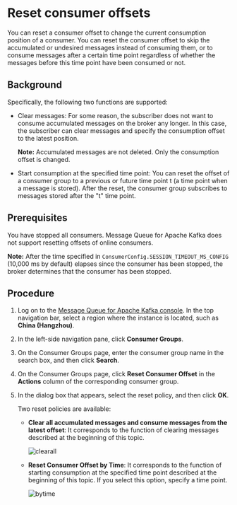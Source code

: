 # Reset consumer offsets

You can reset a consumer offset to change the current consumption position of a consumer. You can reset the consumer offset to skip the accumulated or undesired messages instead of consuming them, or to consume messages after a certain time point regardless of whether the messages before this time point have been consumed or not.

## Background

Specifically, the following two functions are supported:

-   Clear messages: For some reason, the subscriber does not want to consume accumulated messages on the broker any longer. In this case, the subscriber can clear messages and specify the consumption offset to the latest position.

    **Note:** Accumulated messages are not deleted. Only the consumption offset is changed.

-   Start consumption at the specified time point: You can reset the offset of a consumer group to a previous or future time point t \(a time point when a message is stored\). After the reset, the consumer group subscribes to messages stored after the "t" time point.

## Prerequisites

You have stopped all consumers. Message Queue for Apache Kafka does not support resetting offsets of online consumers.

**Note:** After the time specified in `ConsumerConfig.SESSION_TIMEOUT_MS_CONFIG` \(10,000 ms by default\) elapses since the consumer has been stopped, the broker determines that the consumer has been stopped.

## Procedure

1.  Log on to the [Message Queue for Apache Kafka console](https://kafka.console.aliyun.com). In the top navigation bar, select a region where the instance is located, such as **China \(Hangzhou\)**.
2.  In the left-side navigation pane, click **Consumer Groups**.
3.  On the Consumer Groups page, enter the consumer group name in the search box, and then click **Search**.
4.  On the Consumer Groups page, click **Reset Consumer Offset** in the **Actions** column of the corresponding consumer group.
5.  In the dialog box that appears, select the reset policy, and then click **OK**.

    Two reset policies are available:

    -   **Clear all accumulated messages and consume messages from the latest offset**: It corresponds to the function of clearing messages described at the beginning of this topic.

        ![clearall ](https://static-aliyun-doc.oss-cn-hangzhou.aliyuncs.com/assets/img/en-US/7050549951/p94025.png)

    -   **Reset Consumer Offset by Time**: It corresponds to the function of starting consumption at the specified time point described at the beginning of this topic. If you select this option, specify a time point.

        ![bytime ](https://static-aliyun-doc.oss-cn-hangzhou.aliyuncs.com/assets/img/en-US/7050549951/p94026.png)


